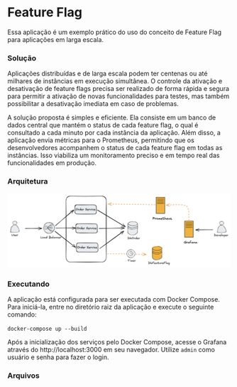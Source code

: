 # Feature Flag
Essa aplicação é um exemplo prático do uso do conceito de Feature Flag para aplicações em larga escala.

### Solução
Aplicações distribuídas e de larga escala podem ter centenas ou até milhares de instâncias em execução simultânea. O controle da ativação e desativação de feature flags precisa ser realizado de forma rápida e segura para permitir a ativação de novas funcionalidades para testes, mas também possibilitar a desativação imediata em caso de problemas.

A solução proposta é simples e eficiente. Ela consiste em um banco de dados central que mantém o status de cada feature flag, o qual é consultado a cada minuto por cada instância da aplicação. Além disso, a aplicação envia métricas para o Prometheus, permitindo que os desenvolvedores acompanhem o status de cada feature flag em todas as instâncias. Isso viabiliza um monitoramento preciso e em tempo real das funcionalidades em produção.
### Arquitetura
![Architecture](documentation/images/architecture.png)

### Executando
A aplicação está configurada para ser executada com Docker Compose. Para iniciá-la, entre no diretório raiz da aplicação e execute o seguinte comando:

`
docker-compose up --build
`

Após a inicialização dos serviços pelo Docker Compose, acesse o Grafana através do  http://localhost:3000 em seu navegador. Utilize `admin` como usuário e senha para fazer o login.



### Arquivos